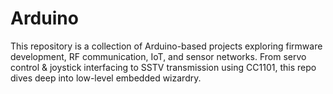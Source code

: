 # Arduino
This repository is a collection of Arduino-based projects exploring firmware development, RF communication, IoT, and sensor networks. From servo control &amp; joystick interfacing to SSTV transmission using CC1101, this repo dives deep into low-level embedded wizardry.
